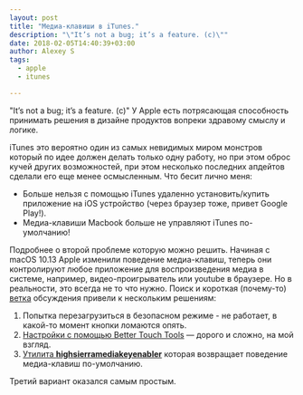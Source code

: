 ```yaml
---
layout: post
title: "Медиа-клавиши в iTunes."
description: "\"It’s not a bug; it’s a feature. (c)\""
date: 2018-02-05T14:40:39+03:00
author: Alexey S
tags:
  - apple
  - itunes

---
```

"It’s not a bug; it’s a feature. (c)" У Apple есть потрясающая способность принимать решения в дизайне продуктов вопреки здравому смыслу и логике.

<!--more-->

iTunes это вероятно один из самых невидимых миром монстров который по идее должен делать только одну работу, но при этом оброс кучей других возможностей, при этом несколько последних апдейтов сделали его еще менее осмысленным. Что бесит лично меня:
- Больше нельзя с помощью iTunes удаленно установить/купить приложение на iOS устройство (через браузер тоже, привет Google Play!).
- Медиа-клавиши Macbook больше не управляют iTunes по-умолчанию! 

Подробнее о второй проблеме которую можно решить.
Начиная с macOS 10.13  Apple изменили поведение медиа-клавиш, теперь они контролируют любое приложение для воспроизведения медиа в системе, например, видео-проигрыватель или youtube в браузере. Но в реальности, это всегда не то что нужно.
Поиск и короткая (почему-то) [ветка](https://forums.developer.apple.com/thread/86221) обсуждения привели к нескольким решениям:
1. Попытка перезагрузиться в безопасном режиме - не работает, в какой-то момент кнопки ломаются опять.
2. [Настройки с помощью Better Touch Tools](https://bekirserifoglu.wordpress.com/2017/10/01/solutionworkaround-for-mac-os-high-sierra-unified-media-buttons-playpause-next-and-previous-track-problem/) — дорого и сложно, на мой взгляд.
3. [Утилита **highsierramediakeyenabler**](http://milgra.com/high-sierra-media-key-enabler.html) которая возвращает поведение медиа-клавиш по-умолчанию.

Третий вариант оказался самым простым. 
